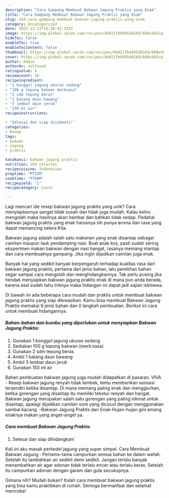```yaml
---
description: "Cara Gampang Membuat Bakwan Jagung Praktis yang Enak"
title: "Cara Gampang Membuat Bakwan Jagung Praktis yang Enak"
slug: 544-cara-gampang-membuat-bakwan-jagung-praktis-yang-enak
category: Uncategorized
date: 2022-12-23T16:30:43.325Z
image: https://img-global.cpcdn.com/recipes/4b021fb0495d6169/680x482cq70/bakwan-jagung-praktis-foto-resep-utama.jpg
hideToc: false
enableToc: true
enableTocContent: false
thumbnail: https://img-global.cpcdn.com/recipes/4b021fb0495d6169/680x482cq70/bakwan-jagung-praktis-foto-resep-utama.jpg
cover: https://img-global.cpcdn.com/recipes/4b021fb0495d6169/680x482cq70/bakwan-jagung-praktis-foto-resep-utama.jpg
author: Admin
authorAv: notfound
ratingvalue: 4
reviewcount: 16
recipeingredient:
- "1 bonggol jagung ukuran sedang"
- "100 g tepung bakwan merksasa"
- "2 sdm tepung beras"
- "1 batang daun bawang"
- "3 lembar daun jeruk"
- "150 ml air"
recipeinstructions:

- "Selesai dan siap dinikmati!"
categories:
- Resep
tags:
- bakwan
- jagung
- praktis

katakunci: bakwan jagung praktis 
nutrition: 269 calories
recipecuisine: Indonesian
preptime: "PT15M"
cooktime: "PT60M"
recipeyield: "1"
recipecategory: Lunch

---
```





Lagi mencari ide resep bakwan jagung praktis yang unik? Cara menyiapkannya sangat tidak susah dan tidak juga mudah. Kalau keliru mengolah maka hasilnya akan hambar dan bahkan tidak sedap. Padahal bakwan jagung praktis yang enak harusnya sih punya aroma dan rasa yang dapat memancing selera Kita.





Bakwan jagung adalah salah satu makanan yang enak disantap sebagai camilan maupun lauk pendamping nasi. Buat anak kos, pasti sudah sering eksperimen makan bakwan dengan nasi hangat, rasanya memang mantap dan cara membuatnya gampang. Jika ingin dijadikan camilan juga enak.

Banyak hal yang sedikit banyak berpengaruh terhadap kualitas rasa dari bakwan jagung praktis, pertama dari jenis bahan, lalu pemilihan bahan segar sampai cara mengolah dan menghidangkannya. Tak perlu pusing jika hendak menyiapkan bakwan jagung praktis enak di mana pun anda berada, karena asal sudah tahu triknya maka hidangan ini dapat jadi sajian istimewa.






Di bawah ini ada beberapa cara mudah dan praktis untuk membuat bakwan jagung praktis yang siap dikreasikan. Kamu bisa membuat Bakwan Jagung Praktis memakai 6 jenis bahan dan 0 langkah pembuatan. Berikut ini cara untuk membuat hidangannya.

<!--inarticleads1-->

##### Bahan-bahan dan bumbu yang diperlukan untuk menyiapkan Bakwan Jagung Praktis:

1. Gunakan 1 bonggol jagung ukuran sedang
1. Sediakan 100 g tepung bakwan (merk:sasa)
1. Gunakan 2 sdm tepung beras
1. Ambil 1 batang daun bawang
1. Ambil 3 lembar daun jeruk
1. Gunakan 150 ml air


Bahan pembuatan bakwan jagung juga mudah didapatkan di pasaran. VIVA - Resep bakwan jagung renyah tidak lembek, tentu memberikan sensasi tersendiri ketika disantap. Di mana memang paling enak dan menggiurkan, ketika gorengan yang disantap itu memiliki tekstur renyah dan hangat. Bakwan jagung merupakan salah satu gorengan yang paling nikmat untuk disantap, apalagi dijadikan camilan sore yang dicocol dengan menggunakan sambal kacang. -Bakwan Jagung Praktis dan Enak-Hujan-hujan gini emang enaknya makan yang anget-anget ya. 

<!--inarticleads2-->

##### Cara membuat Bakwan Jagung Praktis:


1. Selesai dan siap dihidangkan!

Kali ini aku masak perkedel jagung yang super simpel. Cara Membuat Bakwan Jagung : Pertama-tama campurkan semua bahan ke dalam wafah. Setelah itu tambahkan air sedikit demi sedikit. Jangan terlalu banyak menambahkan air agar adonan tidak terlalu encer atau terlalu keras. Setelah itu campurkan adonan dengan garam dan gula secukupnya. 

Gimana nih? Mudah bukan? Itulah cara membuat bakwan jagung praktis yang bisa kamu praktikkan di rumah. Semoga bermanfaat dan selamat mencoba!
